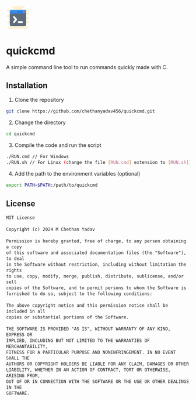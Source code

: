![cmd](cmd.png)
# quickcmd
A simple command line tool to run commands quickly made with C.

## Installation
1. Clone the repository
```bash
git clone https://github.com/chethanyadav456/quickcmd.git
```
2. Change the directory
```bash
cd quickcmd
```
3. Compile the code and run the script
```bash
./RUN.cmd // For Windows
./RUN.sh // For Linux (change the file [RUN.cmd] extension to [RUN.sh])
```
4. Add the path to the environment variables (optional)
```bash
export PATH=$PATH:/path/to/quickcmd
```

## License
```
MIT License

Copyright (c) 2024 M Chethan Yadav

Permission is hereby granted, free of charge, to any person obtaining a copy
of this software and associated documentation files (the "Software"), to deal
in the Software without restriction, including without limitation the rights
to use, copy, modify, merge, publish, distribute, sublicense, and/or sell
copies of the Software, and to permit persons to whom the Software is
furnished to do so, subject to the following conditions:

The above copyright notice and this permission notice shall be included in all
copies or substantial portions of the Software.

THE SOFTWARE IS PROVIDED "AS IS", WITHOUT WARRANTY OF ANY KIND, EXPRESS OR
IMPLIED, INCLUDING BUT NOT LIMITED TO THE WARRANTIES OF MERCHANTABILITY,
FITNESS FOR A PARTICULAR PURPOSE AND NONINFRINGEMENT. IN NO EVENT SHALL THE
AUTHORS OR COPYRIGHT HOLDERS BE LIABLE FOR ANY CLAIM, DAMAGES OR OTHER
LIABILITY, WHETHER IN AN ACTION OF CONTRACT, TORT OR OTHERWISE, ARISING FROM,
OUT OF OR IN CONNECTION WITH THE SOFTWARE OR THE USE OR OTHER DEALINGS IN THE
SOFTWARE.
```
